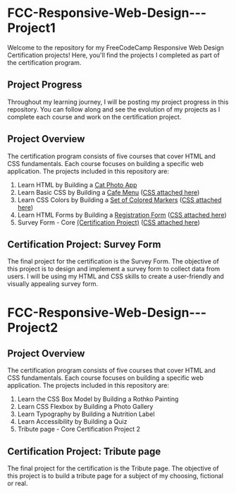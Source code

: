 # FCC-Responsive-Web-Design---Project1

Welcome to the repository for my FreeCodeCamp Responsive Web Design Certification projects! Here, you'll find the projects I completed as part of the certification program.

## Project Progress

Throughout my learning journey, I will be posting my project progress in this repository. You can follow along and see the evolution of my projects as I complete each course and work on the certification project.

## Project Overview

The certification program consists of five courses that cover HTML and CSS fundamentals. Each course focuses on building a specific web application. The projects included in this repository are:

1. Learn HTML by Building a [Cat Photo App](https://github.com/Wxrren/FCC-Responsive-Web-Design---Project1/blob/main/Cat%20Photo%20App.html) 
2. Learn Basic CSS by Building a [Cafe Menu](https://github.com/Wxrren/FCC-Responsive-Web-Design---Project1/blob/main/cafe%20menu.html) ([CSS attached here](https://github.com/Wxrren/FCC-Responsive-Web-Design---Project1/blob/main/Cafe-menu-style.css))
3. Learn CSS Colors by Building a [Set of Colored Markers](https://github.com/Wxrren/FCC-Responsive-Web-Design---Project1/blob/main/Colour%20Mark.html) ([CSS attached here](https://github.com/Wxrren/FCC-Responsive-Web-Design---Project1/blob/main/colourmark.css))
4. Learn HTML Forms by Building a [Registration Form](https://github.com/Wxrren/FCC-Responsive-Web-Design---Project1/blob/main/test.html) ([CSS attached here](https://github.com/Wxrren/FCC-Responsive-Web-Design---Project1/blob/main/style.css))
5. Survey Form -  Core [(Certification Project)](https://github.com/Wxrren/FCC-Responsive-Web-Design---Project1/blob/main/Survey%20Form.html)  ([CSS attached here](https://github.com/Wxrren/FCC-Responsive-Web-Design---Project1/blob/main/styles.css))

## Certification Project: Survey Form

The final project for the certification is the Survey Form. The objective of this project is to design and implement a survey form to collect data from users. I will be using my HTML and CSS skills to create a user-friendly and visually appealing survey form.

#

# FCC-Responsive-Web-Design---Project2

## Project Overview

The certification program consists of five courses that cover HTML and CSS fundamentals. Each course focuses on building a specific web application. The projects included in this repository are:

1. Learn the CSS Box Model by Building a Rothko Painting
2. Learn CSS Flexbox by Building a Photo Gallery
3. Learn Typography by Building a Nutrition Label
4. Learn Accessibility by Building a Quiz
5. Tribute page -  Core Certification Project 2

## Certification Project: Tribute page

The final project for the certification is the Tribute page. The objective of this project is to build a tribute page for a subject of my choosing, fictional or real.




